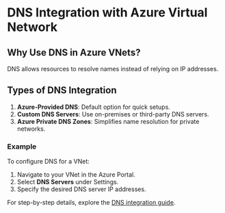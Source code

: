 # DNS Integration with Azure Virtual Network

## Why Use DNS in Azure VNets?
DNS allows resources to resolve names instead of relying on IP addresses.

## Types of DNS Integration
1. **Azure-Provided DNS**: Default option for quick setups.
2. **Custom DNS Servers**: Use on-premises or third-party DNS servers.
3. **Azure Private DNS Zones**: Simplifies name resolution for private networks.

### Example
To configure DNS for a VNet:
1. Navigate to your VNet in the Azure Portal.
2. Select **DNS Servers** under Settings.
3. Specify the desired DNS server IP addresses.

For step-by-step details, explore the [DNS integration guide](https://learn.microsoft.com/azure/dns/private-dns-overview?WT.mc_id=%3Fwt.mc_id%3Dstudentamb_260352).


